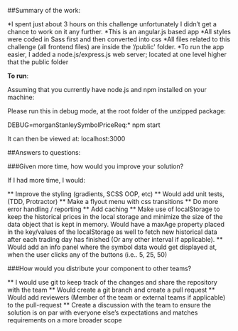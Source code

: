 ##Summary of the work:

*I spent just about 3 hours on this challenge unfortunately I didn’t get a chance to work on it any further.
*This is an angular.js based app
*All styles were coded in Sass first and then converted into css
*All files related to this challenge (all frontend files) are inside the ‘/public' folder.
*To run the app easier, I added a node.js/express.js web server; located at one level higher that the public folder

**To run**:

Assuming that you currently have node.js and npm installed on your machine:

Please run this in debug mode, at the root folder of the unzipped package:

DEBUG=morganStanleySymbolPriceReq:* npm start

It can then be viewed at: localhost:3000



##Answers to questions:

###Given more time, how would you improve your solution? 

If I had more time, I would:

** Improve the styling (gradients, SCSS OOP, etc)
** Would add unit tests, (TDD, Protractor)
** Make a flyout menu with css transitions
** Do more error handling / reporting
** Add caching
** Make use of localStorage to keep the historical prices in the local storage and minimize the size of the data object that is kept in memory. Would have a maxAge property placed in the key/values of the localStorage as well to fetch new historical data after each trading day has finished (Or any other interval if applicable).
** Would add an info panel where the symbol data would get displayed at, when the user clicks any of the buttons (i.e.. 5, 25, 50)

###How would you distribute your component to other teams?

** I would use git to keep track of the changes and share the repository with the team
** Would create a git branch and create a pull request
** Would add reviewers (Member of the team or external teams if applicable) to the pull-request 
** Create a discussion with the team to ensure the solution is on par with everyone else’s expectations and matches requirements on a more broader scope